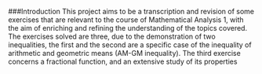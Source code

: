 ###Introduction
This project aims to be a transcription and revision of some exercises that
are relevant to the course of Mathematical Analysis 1, with the aim of enriching and refining the understanding of the topics covered. The exercises solved are three, due
to the demonstration of two inequalities, the first and the second are
a specific case of the inequality of arithmetic and geometric means (AM-GM
inequality). The third exercise concerns a fractional function, and an extensive study
of its properties
